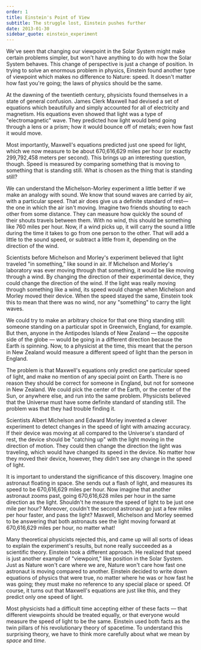 ```yaml
---
order: 1
title: Einstein's Point of View
subtitle: The struggle lost, Einstein pushes further
date: 2013-01-30
sidebar_quote: einstein_experiment
---
```


We've seen that changing our viewpoint in the Solar System might make certain problems simpler, but
won't have anything to do with how the Solar System behaves. This change of perspective is just a
change of position. In trying to solve an enormous problem in physics, Einstein found another type
of viewpoint which makes no difference to Nature: speed. It doesn't matter how fast you're going;
the laws of physics should be the same.

At the dawning of the twentieth century, physicists found themselves in a state of general
confusion. James Clerk Maxwell had devised a set of equations which beautifully and simply accounted
for all of electricity and magnetism. His equations even showed that light was a type of
"electromagnetic" wave. They predicted how light would bend going through a lens or a prism; how it
would bounce off of metals; even how fast it would move.

Most importantly, Maxwell's equations predicted just one speed for light, which we now measure to be
about 670,616,629 miles per hour (or exactly 299,792,458 meters per second). This brings up an
interesting question, though. Speed is measured by comparing something that is moving to something
that is standing still. What is chosen as the thing that is standing still?

<aside markdown="1">
We can understand the Michelson-Morley experiment a little better if we make an analogy with
sound. We know that sound waves are carried by air, with a particular speed. That air does give us a
definite standard of rest—the one in which the air isn't moving. Imagine two friends shouting to
each other from some distance. They can measure how quickly the sound of their shouts travels
between them. With no wind, this should be something like 760 miles per hour. Now, if a wind picks
up, it will carry the sound a little during the time it takes to go from one person to the
other. That will add a little to the sound speed, or subtract a little from it, depending on the
direction of the wind.

Scientists before Michelson and Morley's experiment believed that light traveled "in something,"
like sound in air. If Michelson and Morley's laboratory was ever moving through that something, it
would be like moving through a wind. By changing the direction of their experimental device, they
could change the direction of the wind. If the light was really moving through something like a
wind, its speed would change when Michelson and Morley moved their device. When the speed stayed the
same, Einstein took this to mean that there was no wind, nor any "something" to carry the light
waves.
</aside>

We could try to make an arbitrary choice for that one thing standing still: someone standing on a
particular spot in Greenwich, England, for example. But then, anyone in the Antipodes Islands of New
Zealand — the opposite side of the globe — would be going in a different direction because the Earth
is spinning. Now, to a physicist at the time, this meant that the person in New Zealand would
measure a different speed of light than the person in England.

The problem is that Maxwell's equations only predict one particular speed of light, and make no
mention of any special point on Earth. There is no reason they should be correct for someone in
England, but not for someone in New Zealand. We could pick the center of the Earth, or the center of
the Sun, or anywhere else, and run into the same problem. Physicists believed that the Universe must
have some definite standard of standing still. The problem was that they had trouble finding it.

Scientists Albert Michelson and Edward Morley invented a clever experiment to detect changes in the
speed of light with amazing accuracy. If their device was moving at all compared to the Universe's
standard of rest, the device should be "catching up" with the light moving in the direction of
motion. They could then change the direction the light was traveling, which would have changed its
speed in the device. No matter how they moved their device, however, they didn't see any change in
the speed of light.

It is important to understand the significance of this discovery. Imagine one astronaut floating in
space. She sends out a flash of light, and measures its speed to be 670,616,629 miles per hour. Now
imagine that another astronaut zooms past, going 670,616,628 miles per hour in the same direction as
the light. Shouldn't he measure the speed of light to be just one mile per hour? Moreover, couldn't
the second astronaut go just a few miles per hour faster, and pass the light? Maxwell, Michelson and
Morley seemed to be answering that both astronauts see the light moving forward at 670,616,629 miles
per hour, no matter what!

Many theoretical physicists rejected this, and came up will all sorts of ideas to explain the
experiment's results, but none really succeeded as a scientific theory. Einstein took a different
approach. He realized that speed is just another example of "viewpoint," like position in the Solar
System. Just as Nature won't care where we are, Nature won't care how fast one astronaut is moving
compared to another. Einstein decided to write down equations of physics that were true, no matter
where he was or how fast he was going; they must make no reference to any special place or speed. Of
course, it turns out that Maxwell's equations are just like this, and they predict only one speed of
light.

Most physicists had a difficult time accepting either of these facts — that different viewpoints
should be treated equally, or that everyone would measure the speed of light to be the
same. Einstein used both facts as the twin pillars of his revolutionary theory of spacetime. To
understand this surprising theory, we have to think more carefully about what we mean by _space_ and
_time_.
